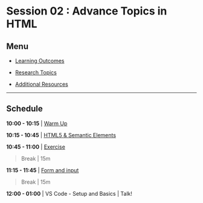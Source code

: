# Session 02 : Advance Topics in HTML

## Menu

- [Learning Outcomes](./learning-outcomes.md)

- [Research Topics](./research-topic.md)

- [Additional Resources](./resources.md)

--------------------------------------------------------------------------------

## Schedule

**10:00 - 10:15** | [Warm Up](./logic-puzzle.md)

**10:15 - 10:45** | [HTML5 & Semantic Elements](./semantic.md)

**10:45 - 11:00** | [Exercise](./exercise.md)

> Break | 15m

**11:15 - 11:45** | [Form and input](./form.md)

> Break | 15m

**12:00 - 01:00** | VS Code - Setup and Basics | Talk!
